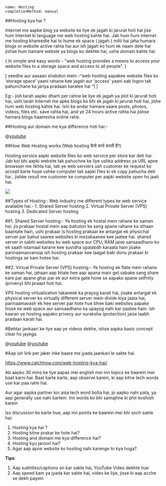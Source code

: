 ```ngMeta
name: Hosting
completionMethod: manual
```


##Hosting kya hai ?

Internet me aapke blog ya website ke liye ek jagah ki jarurat hoti hai jise hum Internet ki language me web hosting kahte hai. Jab hum hum internet me hosting khareedte hai to hume ek space ( jagah ) milti hai jaha humara blogs or website active rahta hai aur ish jagah ko hum ek naam dete hai jishse hum hamare webste ya blogs ko dekhte hai, ushe domain kahte hai.

{ In simple and easy words - "web hosting provides a means to access your website files to a storage space and access to all people". }

[ seedhe aur aasaan shabdon mein –“web hosting aapakee website files ko ‘storage space’ yaani rahane kee jagah aur ‘access’ yaani sab logon tak pahunchane ka jariya pradaan karatee hai “| ]


Eg:- jish tarah aapko dharti per rahne ke liye ek jagah ya plot ki jarurat hoti hai, ushi tarah Internet me apke blogs ko bhi ek jagah ki jarurat hoti hai, jishe hum web hosting kahte hai.
Ishi ke andar hamare saare posts, photos, videos, files etc. save rahta hai, and ye 24 hours active rahta hai jishse hamara blogs haamesha online rahe.

##Hosting aur domain me kya difference hoti hai:- 

@[youtube](FUXzPVVLtFA)

##How Web Hosting works (Web hosting कैसे कार्य करती है?)

Hosting service aapki website files ko web service per store kar deti hai. Jab koi bhi  aapki website tak pahuchne ke liye ushka address ya URL apne browsser me likhta hai, tab ye web serviers ush customer ke request ko accept karte huye ushke computer tak aapki files ki ek copy pahucha deti hai , jishke result me customer ke computer per aapki website open ho jaati hai.

<span><img src="https://www.znetlive.com/blog/wp-content/uploads/2016/01/Web-hosting-ki-karya-pranali.jpg"></span>

##Types of Hosting :
Web industry me different types ke web service available hai.-
	1. Shared Server hosting
	2. Virtual Private Server (VPS) hosting
	3. Dedicated Server hosting

##1. Shared Server hosting:-
Ye hosting ek hostal mein rahane ke saman hai.  jis prakaar hostal mein aap bahuton ke sang apane rahane ka sthaan baantate hain, ushi  prakaar is hosting prakaar ke antargat ek physichal server par bahut saaree websites ki mezabaanee kee jaatee hai. shared server in sabhi websites  ko web space aur CPU, RAM  jaise sansaadhano ko ek saath istamaal karane kee suvidha upalabdh karaata hain jisake parinaamasvaroop ish hosting prakaar kee laagat baki dono  prakaar ki hostings se kam hotee hai.

##2. Virtual Private Server (VPS) hosting:-
Ye hosting ek flate mein rahane ke saman hai, jahaan aap bhale hee aap apana main get sabake sang share kare par apane ghar par ek aur extra gate hone se aapako apane selfnity (privecy) bhi praapt hoti hai.

VPS hosting virtualization takaneek ka prayog karati hai, jisake antargat ek physical server ko virtually different server mein divide kiya jaata hai, parinaamavash ek hee server par hote hue bhee baki websites aapake hisse ke web space aur sansaadhano ka upayog nahi kar paatee hain. ish kaaran ye hosting aapako privecy  aur suraksha (protection)  jaise laabh pradaan karati hai.

#Behtar jankaari ke liye aap ye videos dekhe, ishse aapka basic concept clear ho jayega.

@[youtube](Kig3m3QqM7U)
@[youtube](0hGK7qiQ6WA)

#Aap ish link per jaker inke baare me jyada jaankari le sakte hai.

https://www.catchhow.com/web-hosting-kya-hai/

Ab aapko 30 mins ke liye aapas mei english mei inn topics ke baarein mei baat karni hai.
Baat karte karte, aap observe karein, ki aap kitne tech words use kar paa rahe hai.

Aur agar aapka partner koi aisa tech word bolta hai, jo aapko nahi pata, ya aap generally use nahi kartein. Inn words ko bhi samajhne ki phir koshish karein

Iss discussion ko karte hue, aap inn points ke baarein mei bhi soch sakte hai:

1. Hosting kya hai ?
2. Hosting kitne prakar ke hote hai?
3. Hosting and domain me kya difference hai?
4. Hosting kyu jaroori hai?
5. Agar aap apne website ko hosting nahi karenge to kya hoga?


**Tips**:
1. Aap subtitles/captions on kar sakte hai, YouTube Video dekhte hue
2. Aap speed kam ya jyada kar sakte hai, video ke liye, jisse ki aap acche se dekh payein
